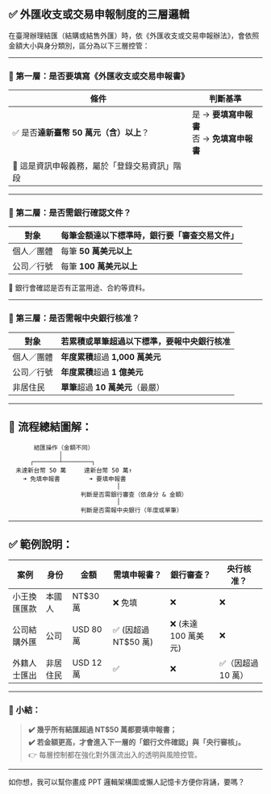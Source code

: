 ## ✅ 外匯收支或交易申報制度的三層邏輯

在臺灣辦理結匯（結購或結售外匯）時，依《外匯收支或交易申報辦法》，會依照金額大小與身分類別，區分為以下三層控管：

---

### **🔹 第一層：是否要填寫《外匯收支或交易申報書》**

| 條件 | 判斷基準 |
|------|----------|
| ✅ 是否**達新臺幣 50 萬元（含）以上**？ | 是 → **要填寫申報書**<br>否 → **免填寫申報書** |
| 📌 這是資訊申報義務，屬於「登錄交易資訊」階段 |

---

### **🔹 第二層：是否需銀行確認文件？**

| 對象 | 每筆金額達以下標準時，銀行要「審查交易文件」 |
|------|-------------------------------------------------|
| 個人／團體 | 每筆 **50 萬美元以上** |
| 公司／行號 | 每筆 **100 萬美元以上** |

📌 銀行會確認是否有正當用途、合約等資料。

---

### **🔹 第三層：是否需報中央銀行核准？**

| 對象 | 若累積或單筆超過以下標準，要報中央銀行核准 |
|------|------------------------------------------------|
| 個人／團體 | **年度累積**超過 **1,000 萬美元** |
| 公司／行號 | **年度累積**超過 **1 億美元** |
| 非居住民 | **單筆**超過 **10 萬美元**（最嚴）|

---

## 🧾 流程總結圖解：

```plaintext
       結匯操作（金額不同）
              │
      ┌───────┴────────┐
  未達新台幣 50 萬     達新台幣 50 萬↑
    ➜ 免填申報書        ➜ 要填申報書
                              │
                    判斷是否需銀行審查（依身分 & 金額）
                              │
                    判斷是否需報中央銀行（年度或單筆）
```

---

## ✅ 範例說明：

| 案例 | 身份 | 金額 | 需填申報書？ | 銀行審查？ | 央行核准？ |
|------|------|------|---------------|--------------|--------------|
| 小王換匯匯款 | 本國人 | NT$30萬 | ❌ 免填 | ❌ | ❌ |
| 公司結購外匯 | 公司 | USD 80 萬 | ✅ (因超過 NT$50 萬) | ❌ (未達 100 萬美元) | ❌ |
| 外籍人士匯出 | 非居住民 | USD 12 萬 | ✅ | ❌ | ✅（因超過 10 萬） |

---

### 📌 小結：

> **✔️ 幾乎所有結匯超過 NT$50 萬都要填申報書；  
> ✔️ 若金額更高，才會進入下一層的「銀行文件確認」與「央行審核」。**  
> 👉 每層控制都在強化對外匯流出入的透明與風險控管。

---

如你想，我可以幫你畫成 PPT 邏輯架構圖或懶人記憶卡方便你背誦，要嗎？